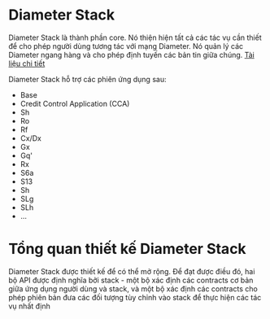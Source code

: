 # Diameter Stack

Diameter Stack là thành phần core. Nó thiện hiện tất cả các tác vụ cần thiết để cho phép người dùng tương tác với mạng Diameter. Nó quản lý các Diameter ngang hàng và cho phép định tuyến các bản tin giữa chúng. [Tài liệu chi tiết](http://tools.ietf.org/html/rfc3588)

Diameter Stack hỗ trợ các phiên ứng dụng sau:
- Base
- Credit Control Application (CCA)
- Sh
- Ro
- Rf
- Cx/Dx
- Gx
- Gq'
- Rx
- S6a
- S13
- Sh
- SLg
- SLh
- ...

# Tổng quan thiết kế Diameter Stack

Diameter Stack được thiết kế để có thể mở rộng. Để đạt được điều đó, hai bộ API được định nghĩa bởi stack - một bộ xác định các contracts cơ bản giữa ứng dụng người dùng và stack, và một bộ xác định các contracts cho phép phiên bản đưa các đối tượng tùy chỉnh vào stack để thực hiện các tác vụ nhất định

